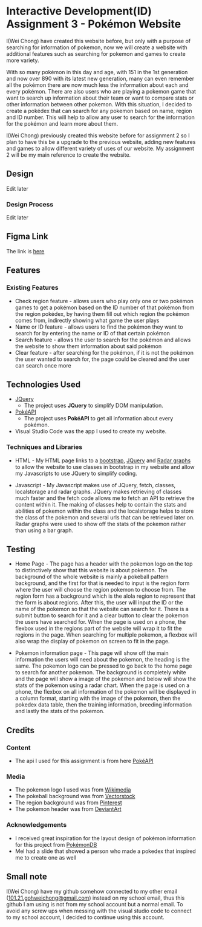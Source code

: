 # Interactive Development(ID) Assignment 3 - Pokémon Website

I(Wei Chong) have created this website before, but only with a purpose of searching for information of pokemon, now we will create a website with additional features such as searching for pokemon and games to create more variety.

With so many pokémon in this day and age, with 151 in the 1st generation and now over 890 with its latest new generation, many can even remember all the pokémon there are now much less the information about each and every pokémon. There are also users who are playing a pokemon game that want to search up information about their team or want to compare stats or other information between other pokemon. With this situation, I decided to create a pokédex that can search for any pokemon based on name, region and ID number. This will help to allow any user to search for the information for the pokémon and learn more about them. 

I(Wei Chong) previously created this website before for assignment 2 so I plan to have this be a upgrade to the previous website, adding new features and games to allow different variety of uses of our website. My assignment 2 will be my main reference to create the website.

## Design 
Edit later
### Design Process
Edit later

## Figma Link
The link is [here](https://www.figma.com/proto/e7mGaxu2FsH8P8N41im7F9/Untitled?node-id=1%3A2&scaling=scale-down-width)

## Features
 
### Existing Features
- Check region feature - allows users who play only one or two pokémon games to get a pokémon based on the ID number of that pokémon from the region pokédex, by having them fill out which region the pokémon comes from, indirectly showing what game the user plays
- Name or ID feature - allows users to find the pokémon they want to search for by entering the name or ID of that certain pokémon
- Search feature - allows the user to search for the pokémon and allows the website to show them information about said pokémon
- Clear feature - after searching for the pokémon, if it is not the pokémon the user wanted to search for, the page could be cleared and the user can search once more

## Technologies Used

- [JQuery](https://jquery.com)
    - The project uses **JQuery** to simplify DOM manipulation.
- [PokéAPI](https://pokeapi.co/)
    - The project uses **PokéAPI** to get all information about every pokémon.
- Visual Studio Code was the app I used to create my website.

### Techniques and Libraries
- HTML - My HTML page links to a [bootstrap](https://cdn.jsdelivr.net/npm/bootstrap@4.5.3/dist/js/bootstrap.min.js), [JQuery](https://code.jquery.com/jquery-3.5.1.slim.min.js) and [Radar graphs](https://cdn.anychart.com/releases/8.7.1/js/anychart-radar.min.js) to allow the website to use classes in bootstrap in my website and allow my Javascripts to use JQuery to simplify coding.

- Javascript - My Javascript makes use of JQuery, fetch, classes, localstorage and radar graphs. JQuery makes retrieving of classes much faster and the fetch code allows me to fetch an API to retrieve the content within it. The making of classes help to contain the stats and abilities of pokemon within the class and the localstorage helps to store the class of the pokemon and several urls that can be retrieved later on. Radar graphs were used to show off the stats of the pokemon rather than using a bar graph.

## Testing

- Home Page - The page has a header with the pokemon logo on the top to distinctively show that this website is about pokemon. The background of the whole website is mainly a pokeball pattern background, and the first for that is needed to input is the region form where the user will choose the region pokemon to choose from. The region form has a background which is the alola region to represent that the form is about regions. After this, the user will input the ID or the name of the pokemon so that the website can search for it. There is a submit button to search for it and a clear button to clear the pokemon the users have searched for. When the page is used on a phone, the flexbox used in the regions part of the website will wrap it to fit the regions in the page. When searching for multiple pokemon, a flexbox will also wrap the display of pokemon on screen to fit in the page.

- Pokemon information page - This page will show off the main information the users will need about the pokemon, the heading is the same. The pokemon logo can be pressed to go back to the home page to search for another pokemon. The background is completely white and the page will show a image of the pokemon and below will show the stats of the pokemon using a radar chart. When the page is used on a phone, the flexbox on all information of the pokemon will be displayed in a column format, starting with the image of the pokemon, then the pokedex data table, then the training information, breeding information and lastly the stats of the pokemon.

## Credits

### Content
- The api I used for this assignment is from here [PokéAPI](https://pokeapi.co/)

### Media
- The pokemon logo I used was from [Wikimedia](https://commons.wikimedia.org/wiki/File:International_Pok%C3%A9mon_logo.svg)
- The pokeball background was from [Vectorstock](https://www.vectorstock.com/royalty-free-vector/pokeball-icon-sign-seamless-pattern-on-a-gray-vector-11297593)
- The region background was from [Pinterest](https://www.pinterest.com/pin/638737159626175520/)
- The pokemon header was from [DeviantArt](https://www.deviantart.com/puli-wind/art/Get-started-20th-Pokemon-Anniversary-pattern-584264541)

### Acknowledgements

- I received great inspiration for the layout design of pokémon information for this project from [PokémonDB](https://pokemondb.net/)
- Mel had a slide that showed a person who made a pokedex that inspired me to create one as well


## Small note
I(Wei Chong) have my github somehow connected to my other email (101.21.gohweichong@gmail.com) instead on my school email, thus this github I am using is not from my school account but a normal email. To avoid any screw ups when messing with the visual studio code to connect to my school account, I decided to continue using this account.
 
